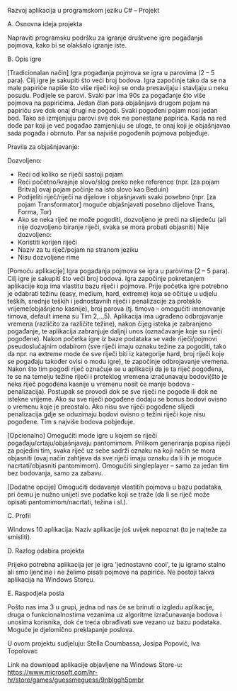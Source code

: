 ﻿Razvoj aplikacija u programskom jeziku C# – Projekt

A.	Osnovna ideja projekta

Napraviti programsku podršku za igranje društvene igre pogađanja pojmova, kako bi se olakšalo igranje iste.
 
B.	Opis igre

[Tradicionalan način]
Igra pogađanja pojmova se igra u parovima (2 – 5 para). Cilj igre je sakupiti što veći broj bodova. Igra započinje tako da se na male papiriće napiše što više riječi koji se onda presavijaju i stavljaju u neku posudu. Podijele se parovi. Svaki par ima 90s  za pogađanje što više pojmova na papirićima. Jedan član para objašnjava drugom pojam na papiriću sve dok onaj drugi ne pogodi. Svaki pogođeni pojam nosi jedan bod. Tako se izmjenjuju parovi sve dok ne ponestane papirića. Kada na red dođe par koji je već pogađao zamjenjuju se uloge, te onaj koji je objašnjavao sada pogađa i obrnuto. Par sa najviše pogođenih pojmova pobjeđuje.

Pravila za objašnjavanje:

Dozvoljeno:
-	Reći od koliko se riječi sastoji pojam
-	Reći početno/krajnje slovo/slog preko neke reference (npr. [za pojam Britva] ovaj pojam počinje na isto slovo kao Beduin)
-	Podijeliti riječ/riječi na dijelove i objašnjavati svaki posebno (npr. [za pojam Transformator] moguće objašnjavati posebno dijelove Trans, Forma, Tor)
-	Ako se neka riječ ne može pogoditi, dozvoljeno je preći na slijedeću (ali nije dozvoljeno biranje riječi, svaka se mora probati objasniti) 
Nije dozvoljeno:
-	Koristiti korijen riječi
-	Naziv za tu riječ/pojam na stranom jeziku
-	Nisu dozvoljene rime

[Pomoću aplikacije]
Igra pogađanja pojmova se igra u parovima (2 – 5 para). Cilj igre je sakupiti što veći broj bodova. Igra započinje pokretanjem aplikacije koja ima vlastitu bazu riječi i pojmova. Prije početka igre potrebno je odabrati težinu (easy, medium, hard, extreme) koja se očituje u udjelu teških, srednje teških i jednostavnih riječi i penalizacije za proteklo vrijeme(objašnjeno kasnije), broj parova (tj. timova – omogućiti imenovanje timova, default imena su Tim 2,..,5). Aplikacija ima ugrađeno odbrojavanje vremena (različito za različite težine), nakon čijeg isteka je zabranjeno pogađanje, te aplikacija zabranjuje daljnji unos (označavanje koje su riječi pogođene). Nakon početka igre iz baze podataka se vade riječi/pojmovi pseudoslučajnim odabirom (sve riječi imaju oznaku težine za pogoditi, tako da npr. na extreme mode će sve riječi biti iz kategorije hard, broj riječi koje se pogađaju također ovisi o modu igre), te započinje odbrojavanje vremena. Nakon što tim pogodi riječ označuje se u aplikaciji da je ta riječ pogođena, te se na temelju težine riječi i proteklog vremena izračunavaju bodovi(što je neka riječ pogođena kasnije u vremenu nosit će manje bodova - penalizacija). Postupak se provodi dok se sve riječi ne pogode ili dok ne istekne vrijeme. Ako su sve riječi pogođene dodaju se bonus bodovi ovisno o vremenu koje je preostalo. Ako nisu sve riječi pogođene slijedi penalizacija gdje se oduzimaju bodovi ovisno o težini riječi koje nisu pogođene. Tim s najviše bodova pobjeđuje. 

[Opcionalno] 
Omogućiti mode igre u kojem se riječi pogađaju/crtaju/objašnjavaju pantomimom. Prilikom generiranja popisa riječi za pojedini tim, svaka riječ uz sebe sadrži oznaku na koji način se mora objasniti (ovaj način zahtjeva da sve riječi imaju oznaku da li ih je moguće nacrtati/objasniti pantomimom). 
Omogućiti singleplayer – samo za jedan tim bez bodovanja, samo za zabavu. 

[Dodatne opcije]
Omogućiti dodavanje vlastitih pojmova u bazu podataka, pri čemu je nužno unijeti sve podatke koji se traže (da li se riječ može opisati pantomimom/nacrtati, težina i sl.).

C.	Profil

Windows 10 aplikacija. Naziv aplikacije još uvijek nepoznat (to je najteže za smisliti). 

D.	Razlog odabira projekta

Prijeko potrebna aplikacija jer je igra 'jednostavno cool', te ju igramo stalno ali smo ljenčine i ne želimo pisati pojmove na papiriće. Ne postoji takva aplikacija na Windows Storeu.
 
E.	Raspodjela posla

Pošto nas ima 3 u grupi, jedna od nas će se brinuti o izgledu aplikacije, druga o funkcionalnostima vezanima uz algoritme izračunavanja bodova i unosima korisnika, dok će treća obrađivati sve vezano uz bazu podataka. Moguće je djelomično preklapanje poslova.

U ovom projektu sudjeluju: Stella Coumbassa, Josipa Popović, Iva Topolovac

Link na download aplikacije objavljene na Windows Store-u:
	https://www.microsoft.com/hr-hr/store/games/guessmeguess/9nblggh5pmbr
	